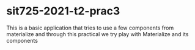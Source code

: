# sit725-2021-t2-prac3


This is a basic application that tries to use a few components from materialize and through this practical we try play with Materialize and its components


